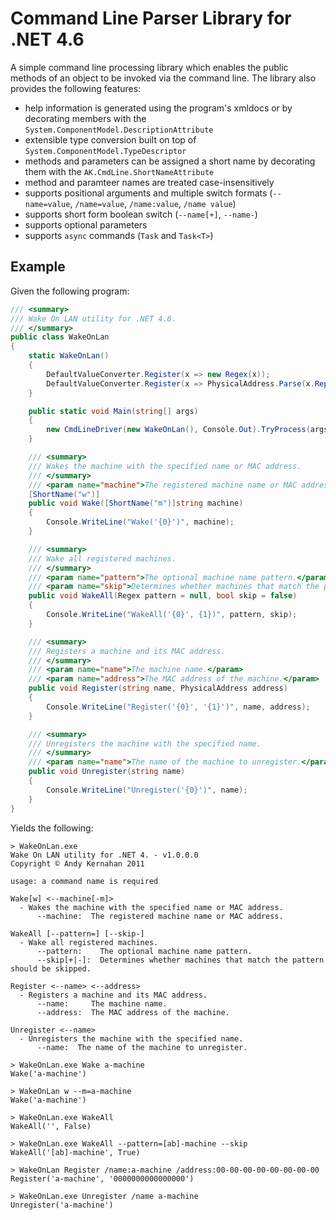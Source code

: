 # Command Line Parser Library for .NET 4.6

A simple command line processing library which enables the public methods of an object to be invoked via the command line. The library also provides the following features:
* help information is generated using the program's xmldocs or by decorating members with the `System.ComponentModel.DescriptionAttribute`
* extensible type conversion built on top of `System.ComponentModel.TypeDescriptor`
* methods and parameters can be assigned a short name by decorating them with the `AK.CmdLine.ShortNameAttribute`
* method and paramteer names are treated case-insensitively
* supports positional arguments and multiple switch formats (`--name=value`, `/name=value`, `/name:value`, `/name value`)
* supports short form boolean switch (`--name[+]`, `--name-`)
* supports optional parameters
* supports `async` commands (`Task` and `Task<T>`)

## Example

Given the following program:

```c#
/// <summary>
/// Wake On LAN utility for .NET 4.6.
/// </summary>
public class WakeOnLan
{
    static WakeOnLan()
    {
        DefaultValueConverter.Register(x => new Regex(x));
        DefaultValueConverter.Register(x => PhysicalAddress.Parse(x.Replace(':', '-')));
    }

    public static void Main(string[] args)
    {
        new CmdLineDriver(new WakeOnLan(), Console.Out).TryProcess(args);
    }

    /// <summary>
    /// Wakes the machine with the specified name or MAC address.
    /// </summary>
    /// <param name="machine">The registered machine name or MAC address.</param>
    [ShortName("w")]
    public void Wake([ShortName("m")]string machine)
    {
        Console.WriteLine("Wake('{0}')", machine);
    }

    /// <summary>
    /// Wake all registered machines.
    /// </summary>
    /// <param name="pattern">The optional machine name pattern.</param>
    /// <param name="skip">Determines whether machines that match the pattern should be skipped.</param>
    public void WakeAll(Regex pattern = null, bool skip = false)
    {
        Console.WriteLine("WakeAll('{0}', {1})", pattern, skip);
    }

    /// <summary>
    /// Registers a machine and its MAC address.
    /// </summary>
    /// <param name="name">The machine name.</param>
    /// <param name="address">The MAC address of the machine.</param>        
    public void Register(string name, PhysicalAddress address)
    {
        Console.WriteLine("Register('{0}', '{1}')", name, address);
    }

    /// <summary>
    /// Unregisters the machine with the specified name.
    /// </summary>
    /// <param name="name">The name of the machine to unregister.</param>        
    public void Unregister(string name)
    {
        Console.WriteLine("Unregister('{0}')", name);
    }
}
```

Yields the following:

```
> WakeOnLan.exe
Wake On LAN utility for .NET 4. - v1.0.0.0
Copyright © Andy Kernahan 2011

usage: a command name is required

Wake[w] <--machine[-m]>
  - Wakes the machine with the specified name or MAC address.
      --machine:  The registered machine name or MAC address.

WakeAll [--pattern=] [--skip-]
  - Wake all registered machines.
      --pattern:    The optional machine name pattern.
      --skip[+|-]:  Determines whether machines that match the pattern should be skipped.

Register <--name> <--address>
  - Registers a machine and its MAC address.
      --name:     The machine name.
      --address:  The MAC address of the machine.

Unregister <--name>
  - Unregisters the machine with the specified name.
      --name:  The name of the machine to unregister.
  
> WakeOnLan.exe Wake a-machine
Wake('a-machine')

> WakeOnLan w --m=a-machine
Wake('a-machine')

> WakeOnLan.exe WakeAll
WakeAll('', False)

> WakeOnLan.exe WakeAll --pattern=[ab]-machine --skip
WakeAll('[ab]-machine', True)

> WakeOnLan Register /name:a-machine /address:00-00-00-00-00-00-00-00
Register('a-machine', '0000000000000000')

> WakeOnLan.exe Unregister /name a-machine
Unregister('a-machine')
```
